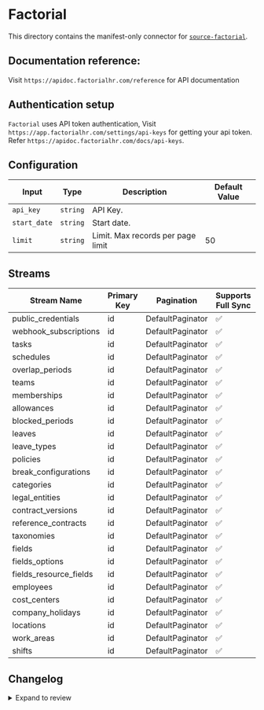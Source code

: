 # Factorial
This directory contains the manifest-only connector for [`source-factorial`](https://app.factorialhr.com/).

## Documentation reference:
Visit `https://apidoc.factorialhr.com/reference` for API documentation

## Authentication setup
`Factorial` uses API token authentication, Visit `https://app.factorialhr.com/settings/api-keys` for getting your api token. Refer `https://apidoc.factorialhr.com/docs/api-keys`.

## Configuration

| Input | Type | Description | Default Value |
|-------|------|-------------|---------------|
| `api_key` | `string` | API Key.  |  |
| `start_date` | `string` | Start date.  |  |
| `limit` | `string` | Limit. Max records per page limit | 50 |

## Streams
| Stream Name | Primary Key | Pagination | Supports Full Sync | Supports Incremental |
|-------------|-------------|------------|---------------------|----------------------|
| public_credentials | id | DefaultPaginator | ✅ |  ❌  |
| webhook_subscriptions | id | DefaultPaginator | ✅ |  ❌  |
| tasks | id | DefaultPaginator | ✅ |  ✅  |
| schedules | id | DefaultPaginator | ✅ |  ✅  |
| overlap_periods | id | DefaultPaginator | ✅ |  ❌  |
| teams | id | DefaultPaginator | ✅ |  ❌  |
| memberships | id | DefaultPaginator | ✅ |  ❌  |
| allowances | id | DefaultPaginator | ✅ |  ❌  |
| blocked_periods | id | DefaultPaginator | ✅ |  ❌  |
| leaves | id | DefaultPaginator | ✅ |  ✅  |
| leave_types | id | DefaultPaginator | ✅ |  ❌  |
| policies | id | DefaultPaginator | ✅ |  ❌  |
| break_configurations | id | DefaultPaginator | ✅ |  ❌  |
| categories | id | DefaultPaginator | ✅ |  ❌  |
| legal_entities | id | DefaultPaginator | ✅ |  ❌  |
| contract_versions | id | DefaultPaginator | ✅ |  ❌  |
| reference_contracts | id | DefaultPaginator | ✅ |  ❌  |
| taxonomies | id | DefaultPaginator | ✅ |  ❌  |
| fields | id | DefaultPaginator | ✅ |  ❌  |
| fields_options | id | DefaultPaginator | ✅ |  ❌  |
| fields_resource_fields | id | DefaultPaginator | ✅ |  ❌  |
| employees | id | DefaultPaginator | ✅ |  ✅  |
| cost_centers | id | DefaultPaginator | ✅ |  ❌  |
| company_holidays | id | DefaultPaginator | ✅ |  ❌  |
| locations | id | DefaultPaginator | ✅ |  ❌  |
| work_areas | id | DefaultPaginator | ✅ |  ❌  |
| shifts | id | DefaultPaginator | ✅ |  ✅  |

## Changelog

<details>
  <summary>Expand to review</summary>

| Version | Date | Pull Request | Subject |
| ------------------ | ------------ | --- | ---------------- |
| 0.0.33 | 2025-08-09 | [64740](https://github.com/airbytehq/airbyte/pull/64740) | Update dependencies |
| 0.0.32 | 2025-08-02 | [64400](https://github.com/airbytehq/airbyte/pull/64400) | Update dependencies |
| 0.0.31 | 2025-07-26 | [64042](https://github.com/airbytehq/airbyte/pull/64042) | Update dependencies |
| 0.0.30 | 2025-07-19 | [63574](https://github.com/airbytehq/airbyte/pull/63574) | Update dependencies |
| 0.0.29 | 2025-07-12 | [63008](https://github.com/airbytehq/airbyte/pull/63008) | Update dependencies |
| 0.0.28 | 2025-07-05 | [62807](https://github.com/airbytehq/airbyte/pull/62807) | Update dependencies |
| 0.0.27 | 2025-06-28 | [62417](https://github.com/airbytehq/airbyte/pull/62417) | Update dependencies |
| 0.0.26 | 2025-06-21 | [61961](https://github.com/airbytehq/airbyte/pull/61961) | Update dependencies |
| 0.0.25 | 2025-06-14 | [61213](https://github.com/airbytehq/airbyte/pull/61213) | Update dependencies |
| 0.0.24 | 2025-05-24 | [60359](https://github.com/airbytehq/airbyte/pull/60359) | Update dependencies |
| 0.0.23 | 2025-05-10 | [59983](https://github.com/airbytehq/airbyte/pull/59983) | Update dependencies |
| 0.0.22 | 2025-05-03 | [59441](https://github.com/airbytehq/airbyte/pull/59441) | Update dependencies |
| 0.0.21 | 2025-04-26 | [58894](https://github.com/airbytehq/airbyte/pull/58894) | Update dependencies |
| 0.0.20 | 2025-04-19 | [58310](https://github.com/airbytehq/airbyte/pull/58310) | Update dependencies |
| 0.0.19 | 2025-04-12 | [57812](https://github.com/airbytehq/airbyte/pull/57812) | Update dependencies |
| 0.0.18 | 2025-04-05 | [57250](https://github.com/airbytehq/airbyte/pull/57250) | Update dependencies |
| 0.0.17 | 2025-03-29 | [56470](https://github.com/airbytehq/airbyte/pull/56470) | Update dependencies |
| 0.0.16 | 2025-03-22 | [55950](https://github.com/airbytehq/airbyte/pull/55950) | Update dependencies |
| 0.0.15 | 2025-03-08 | [55277](https://github.com/airbytehq/airbyte/pull/55277) | Update dependencies |
| 0.0.14 | 2025-03-01 | [54919](https://github.com/airbytehq/airbyte/pull/54919) | Update dependencies |
| 0.0.13 | 2025-02-22 | [54451](https://github.com/airbytehq/airbyte/pull/54451) | Update dependencies |
| 0.0.12 | 2025-02-15 | [53744](https://github.com/airbytehq/airbyte/pull/53744) | Update dependencies |
| 0.0.11 | 2025-02-08 | [53354](https://github.com/airbytehq/airbyte/pull/53354) | Update dependencies |
| 0.0.10 | 2025-02-01 | [52808](https://github.com/airbytehq/airbyte/pull/52808) | Update dependencies |
| 0.0.9 | 2025-01-25 | [52351](https://github.com/airbytehq/airbyte/pull/52351) | Update dependencies |
| 0.0.8 | 2025-01-18 | [51682](https://github.com/airbytehq/airbyte/pull/51682) | Update dependencies |
| 0.0.7 | 2025-01-11 | [51136](https://github.com/airbytehq/airbyte/pull/51136) | Update dependencies |
| 0.0.6 | 2024-12-28 | [50583](https://github.com/airbytehq/airbyte/pull/50583) | Update dependencies |
| 0.0.5 | 2024-12-21 | [50020](https://github.com/airbytehq/airbyte/pull/50020) | Update dependencies |
| 0.0.4 | 2024-12-14 | [49514](https://github.com/airbytehq/airbyte/pull/49514) | Update dependencies |
| 0.0.3 | 2024-12-12 | [49176](https://github.com/airbytehq/airbyte/pull/49176) | Update dependencies |
| 0.0.2 | 2024-10-28 | [47512](https://github.com/airbytehq/airbyte/pull/47512) | Update dependencies |
| 0.0.1 | 2024-09-24 | [45882](https://github.com/airbytehq/airbyte/pull/45882) | Initial release by [@btkcodedev](https://github.com/btkcodedev) via Connector Builder |

</details>
